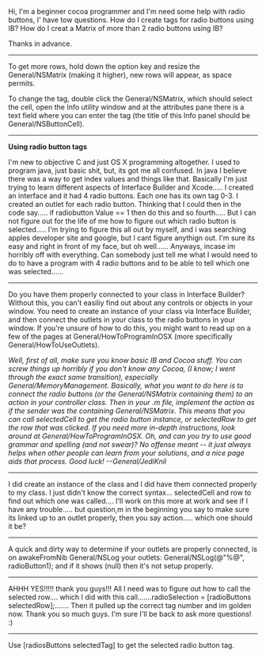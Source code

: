 Hi, I'm a beginner cocoa programmer and I'm need some help with radio buttons, I' have tow questions.
How do I create tags for radio buttons using IB?
How do I creat a Matrix of more than 2 radio buttons using IB?

Thanks in advance.

----

To get more rows, hold down the option key and resize the General/NSMatrix (making it higher), new rows will appear, as space permits.

To change the tag, double click the General/NSMatrix, which should select the cell, open the Info utility window and at the attributes pane there is a text field where you can enter the tag (the title of this Info panel should be General/NSButtonCell).

----

**Using radio button tags**

I'm new to objective C and just OS X programming altogether. I used to program java, just basic shit, but, its got me all confused. In java I believe there was a way to get index values and things like that. Basically I'm just trying to learn different aspects of Interface Builder and Xcode..... I created an interface and it had 4 radio buttons. Each one has its own tag 0-3. I created an outlet for each radio button. Thinking that I could then in the code say..... if radiobutton Value == 1 then do this and so fourth..... But I can not figure out for the life of me how to figure out which radio button is selected..... I'm trying to figure this all out by myself, and i was searching apples developer site and google, but I cant figure anythign out. I'm sure its easy and right in front of my face, but oh well...... Anyways, incase im horribly off with everything. Can somebody just tell me what I would need to do to have a program with 4 radio buttons and to be able to tell which one was selected......

----

Do you have them properly connected to your class in Interface Builder? Without this, you can't easiliy find out about any controls or objects in your window. You need to create an instance of your class via Interface Builder, and then connect the outlets in your class to the radio buttons in your window. If you're unsure of how to do this, you might want to read up on a few of the pages at General/HowToProgramInOSX (more specifically General/HowToUseOutlets).

*Well, first of all, make sure you know basic IB and Cocoa stuff. You can screw things up horribly if you don't know any Cocoa, (I know; I went through the exact same transition), especially General/MemoryManagement. Basically, what you want to do here is to connect the radio buttons (or the General/NSMatrix containing them) to an action in your controller class. Then in your     .m file, implement the action as if the sender was the containing     General/NSMatrix. This means that you can call     selectedCell to get the radio button instance, or     selectedRow to get the row that was clicked. If you need more in-depth instructions, look around at General/HowToProgramInOSX. Oh, and can you try to use good grammar and spelling (and not swear)? No offense meant -- it just always helps when other people can learn from your solutions, and a nice page aids that process. Good luck! --General/JediKnil*

----

I did create an instance of the class and I did have them connected properly to my class. I just didn't know the correct syntax... selectedCell and row to find out which one was called.... I'll work on this more at work and see if I have any trouble..... but question,m in the beginning you say to make sure its linked up to an outlet properly, then you say action..... which one should it be?

----

A quick and dirty way to determine if your outlets are properly connected, is on     awakeFromNib General/NSLog your outlets:     General/NSLog(@"%@", radioButton1); and if it shows (null) then it's not setup properly.

----

AHHH YES!!!!! thank you guys!!! All I need was to figure out how to call the selected row.... which I did with this call.......radioSelection = [radioButtons selectedRow];....... Then it pulled up the correct tag number and im golden now. Thank you so much guys. I'm sure I'll be back to ask more questions! :)

----

Use [radiosButtons selectedTag] to get the selected radio button tag.